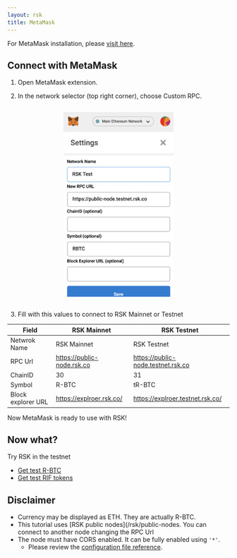 ```yaml
---
layout: rsk
title: MetaMask
---
```


For MetaMask installation, please <a href="https://metamask.io/" target="_blank">visit here</a>.

## Connect with MetaMask

1. Open MetaMask extension.

2. In the network selector (top right corner), choose Custom RPC.

  <div style="text-align:center"><img style="margin:1em auto; max-width:250px;" src="/assets/img/metamask/metamask.png"></div>

3. Fill with this values to connect to RSK Mainnet or Testnet

  | Field | RSK Mainnet | RSK Testnet |
  | - | - | - |
  | Netwrok Name | RSK Mainnet | RSK Testnet |
  | RPC Url | https://public-node.rsk.co | https://public-node.testnet.rsk.co |
  | ChainID | 30 | 31 |
  | Symbol | R-BTC | tR-BTC |
  | Block explorer URL | https://explroer.rsk.co/ | https://explroer.testnet.rsk.co/ |

Now MetaMask is ready to use with RSK!

## Now what?

Try RSK in the testnet
- [Get test R-BTC](https://facuet.rsk.co)
- [Get test RIF tokens](https://faucet.rifos.org)

## Disclaimer

- Currency may be displayed as ETH. They are actually R-BTC.
- This tutorial uses [RSK public nodes](/rsk/public-nodes. You can connect to another node changing the RPC Url
- The node must have CORS enabled. It can be fully enabled using `'*'`.
  - Please review the [configuration file reference](/rsk/node/configure).
